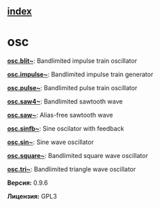 [index](index.html) 
---

# osc




[**osc.blit~**](osc.blit~.html): Bandlimited impulse train oscillator 

[**osc.impulse~**](osc.impulse~.html): Bandlimited impulse train generator 

[**osc.pulse~**](osc.pulse~.html): Bandlimited pulse train oscillator 

[**osc.saw4~**](osc.saw4~.html): Bandlimited sawtooth wave 

[**osc.saw~**](osc.saw~.html): Alias-free sawtooth wave 

[**osc.sinfb~**](osc.sinfb~.html): Sine oscilator with feedback 

[**osc.sin~**](osc.sin~.html): Sine wave oscillator 

[**osc.square~**](osc.square~.html): Bandlimited square wave oscillator 

[**osc.tri~**](osc.tri~.html): Bandlimited triangle wave oscillator 


**Версия:** 0.9.6

**Лицензия:** GPL3
